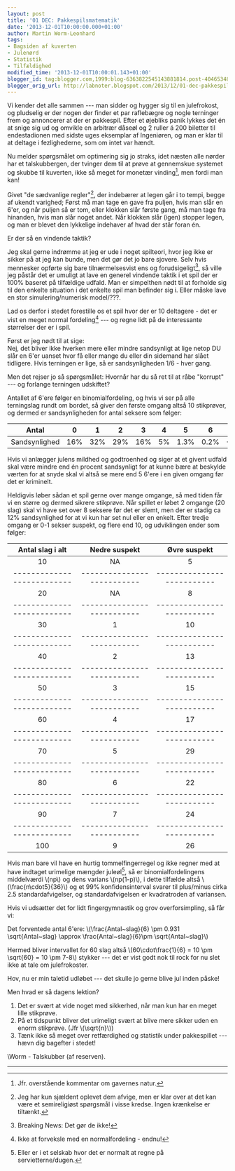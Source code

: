 ```yaml
---
layout: post
title: '01 DEC: Pakkespilsmatematik'
date: '2013-12-01T10:00:00.000+01:00'
author: Martin Worm-Leonhard
tags:
- Bagsiden af kuverten
- Julenørd
- Statistik
- Tilfældighed
modified_time: '2013-12-01T10:00:01.143+01:00'
blogger_id: tag:blogger.com,1999:blog-6363822545143881814.post-4046534892707417628
blogger_orig_url: http://labnoter.blogspot.com/2013/12/01-dec-pakkespilsmatematik.html
---
```


Vi kender det alle sammen --- man sidder og hygger sig til en julefrokost,
og pludselig er der nogen der finder et par raflebægre og nogle
terninger frem og annoncerer at der er pakkespil. Efter et øjebliks
panik lykkes det én at snige sig ud og omvikle en arbitrær dåseøl og 2
ruller á 200 biletter til endestadionen med sidste uges eksemplar af
Ingeniøren, og man er klar til at deltage i fezlighederne, som om intet
var hændt.

Nu melder spørgsmålet om optimering sig jo straks, idet næsten alle
nørder har et talskubbergen, der tvinger dem til at prøve at gennemskue
systemet og skubbe til kuverten, ikke så meget for monetær vinding[^1],
men fordi man kan!

Givet "de sædvanlige regler"[^2], der indebærer at legen går i to
tempi, begge af ukendt varighed; Først må man tage en gave fra puljen,
hvis man slår en 6'er, og når puljen så er tom, eller klokken slår
første gang, må man tage fra hinanden, hvis man slår noget andet. Når
klokken slår (igen) stopper legen, og man er blevet den lykkelige
indehaver af hvad der står foran én.

Er der så en vindende taktik?

Jeg skal gerne indrømme at jeg er ude i noget spilteori, hvor jeg ikke
er sikker på at jeg kan bunde, men det gør det jo bare sjovere. Selv
hvis mennesker opførte sig bare tilnærmelsesvist ens og
forudsigeligt[^3], så ville jeg påstår det er umuligt at lave en
generel vindende taktik i et spil der er 100% baseret på tilfældige
udfald. Man er simpelthen nødt til at forholde sig til den enkelte
situation i det enkelte spil man befinder sig i. Eller måske lave en
stor simulering/numerisk model/???.

Lad os derfor i stedet forestille os et spil hvor der er 10 deltagere -
det er vist en meget normal fordeling[^4] --- og regne lidt på de
interessante størrelser der er i spil.

Først er jeg nødt til at sige:  
Nej, det bliver ikke hverken mere eller mindre sandsynligt at lige netop
DU slår en 6'er uanset hvor få eller mange du eller din sidemand har
slået tidligere. Hvis terningen er lige, så er sandsynligheden 1/6 -
hver gang.

Men det rejser jo så spørgsmålet: Hvornår har du så ret til at råbe
"korrupt" --- og forlange terningen udskiftet?

Antallet af 6'ere følger en binomialfordeling, og hvis vi ser på alle
terningslag rundt om bordet, så giver den første omgang altså 10
stikprøver, og dermed er sandsynligheden for antal seksere som følger:


| Antal         | 0        | 1        | 2        | 3        | 4        | 5        | 6        | 7+           |
|---------------|----------|----------|----------|----------|----------|----------|----------|--------------|
| Sandsynlighed | 16%      | 32%      | 29%      | 16%      | 5%       | 1.3%     | 0.2%     | &lt;&lt;0.1% |

Hvis vi anlægger julens mildhed og godtroenhed og siger at et givent
udfald skal være mindre end én procent sandsynligt for at kunne bære at
beskylde værten for at snyde skal vi altså se mere end 5 6'ere i en
given omgang før det er kriminelt. 

Heldigvis løber sådan et spil gerne
over mange omgange, så med tiden får vi en større og dermed sikrere
stikprøve. Når spillet er løbet 2 omgange (20 slag) skal vi have set
over 8 seksere før det er slemt, men der er stadig ca 12% sandsynlighed
for at vi kun har set nul eller en enkelt.
Efter tredje omgang er 0-1 sekser suspekt, og flere end 10, og
udviklingen ender som følger:

| Antal slag i alt         | Nedre suspekt            | Øvre suspekt             |
|:------------------------:|:------------------------:|:------------------------:|
| 10                       | NA                       | 5                        |
|--------------------------|--------------------------|--------------------------|
| 20                       | NA                       | 8                        |
|--------------------------|--------------------------|--------------------------|
| 30                       | 1                        | 10                       |
|--------------------------|--------------------------|--------------------------|
| 40                       | 2                        | 13                       |
|--------------------------|--------------------------|--------------------------|
| 50                       | 3                        | 15                       |
|--------------------------|--------------------------|--------------------------|
| 60                       | 4                        | 17                       |
|--------------------------|--------------------------|--------------------------|
| 70                       | 5                        | 29                       |
|--------------------------|--------------------------|--------------------------|
| 80                       | 6                        | 22                       |
|--------------------------|--------------------------|--------------------------|
| 90                       | 7                        | 24                       |
|--------------------------|--------------------------|--------------------------|
| 100                      | 9                        | 26                       |

Hvis man bare vil have en hurtig tommelfingerregel og ikke regner med at
have indtaget urimelige mængder juleøl[^5], så er binomialfordelingens
middelværdi \\(np\\) og dens varians \\(np(1-p)\\), i dette tilfælde
altså \\(\frac{n\cdot5}{36}\\) og et 99% konfidensinterval svarer til
plus/minus cirka 2.5 standardafvigelser, og standardafvigelsen er
kvadratroden af variansen.

Hvis vi udsætter det for lidt fingergymnastik og grov overforsimpling,
så får vi:

Det forventede antal 6'ere: \\(\frac{Antal~slag}{6} \pm 0.931 \sqrt{Antal~slag} \approx \frac{Antal~slag}{6}\pm \sqrt{Antal~slag}\\)

Hermed bliver intervallet for 60 slag altså \\(60\cdot\frac{1}{6} = 10
\pm \sqrt{60} = 10 \pm 7-8\\) stykker --- det er vist godt nok til rock for nu slet ikke at tale om julefrokoster.

Hov, nu er min taletid udløbet --- det skulle jo gerne blive jul inden
påske!

Men hvad er så dagens lektion?

1.  Det er svært at vide noget med sikkerhed, når man kun har en meget
    lille stikprøve.
2.  På et tidspunkt bliver det urimeligt svært at blive mere sikker uden
    en enorm stikprøve. (Jfr \\(\sqrt{n}\\))
3.  Tænk ikke så meget over retfærdighed og statistik under
    pakkespillet --- hævn dig bagefter i stedet!



\\Worm - Talskubber (af reserven).

------------------------------------------------------------------------

[^1]: Jfr. overstående kommentar om gavernes natur.

[^2]: Jeg har kun sjældent oplevet dem afvige, men er klar over at det
    kan være et semireligiøst spørgsmål i visse kredse. Ingen krænkelse er
    tiltænkt.

[^3]: Breaking News: Det gør de ikke!

[^4]: Ikke at forveksle med en normalfordeling - endnu!

[^5]: Eller er i et selskab hvor det er normalt at regne på
    servietterne/dugen.
